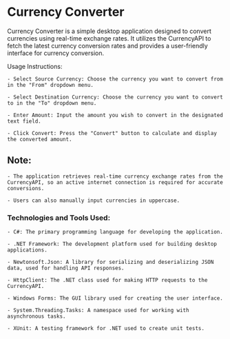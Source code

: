 # Currency Converter

Currency Converter is a simple desktop application designed to convert currencies using real-time exchange rates. It utilizes the CurrencyAPI to fetch the latest currency conversion rates and provides a user-friendly interface for currency conversion.

Usage Instructions:

    - Select Source Currency: Choose the currency you want to convert from in the "From" dropdown menu.

    - Select Destination Currency: Choose the currency you want to convert to in the "To" dropdown menu.

    - Enter Amount: Input the amount you wish to convert in the designated text field.

    - Click Convert: Press the "Convert" button to calculate and display the converted amount.

## Note:

    - The application retrieves real-time currency exchange rates from the CurrencyAPI, so an active internet connection is required for accurate conversions.

    - Users can also manually input currencies in uppercase.

### Technologies and Tools Used:

    - C#: The primary programming language for developing the application.

    - .NET Framework: The development platform used for building desktop applications.

    - Newtonsoft.Json: A library for serializing and deserializing JSON data, used for handling API responses.

    - HttpClient: The .NET class used for making HTTP requests to the CurrencyAPI.

    - Windows Forms: The GUI library used for creating the user interface.

    - System.Threading.Tasks: A namespace used for working with asynchronous tasks.

    - XUnit: A testing framework for .NET used to create unit tests.
    

